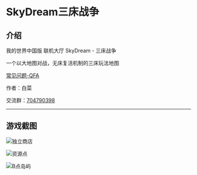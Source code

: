 # SkyDream三床战争

## 介绍

我的世界中国版 联机大厅 SkyDream - 三床战争

一个以大地图对战，无床复活机制的三床玩法地图

[常见问题-QFA](/skydream/QFA.md)

作者：白菜

交流群：[704790398](http://url.xt-url.com/LTvs6)

---

## 游戏截图

![独立商店](https://i.imgtg.com/2023/05/27/OorrBq.jpg)

![资源点](https://i.imgtg.com/2023/05/27/OorAKc.jpg)

![B点岛屿](https://i.imgtg.com/2023/05/27/OorK0r.jpg)
